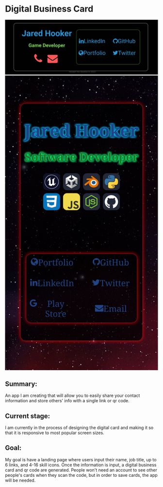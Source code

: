 <h1>Digital Business Card</h1>
<img SRC="Screenshot_20230304-215418_3.png">
<img src="Screenshot_20230227-202428-890.png">
<h2>Summary:</h2>
An app I am creating that will allow you to easily share your contact information and store others'
info with a single link or qr code.
<h2>Current stage:</h2>
I am currently in the process of designing the digital card and making it so that it is
responsive to most popular screen sizes.
<h2>Goal:</h2>
My goal is have a landing page where users input their
name, job title, up to 6 links, and 4-16 skill icons.
Once the information is input, a digital business card and qr code are generated.
People won't need an account to see other people's cards when they scan the code,
but in order to save cards, the app will be needed. 
